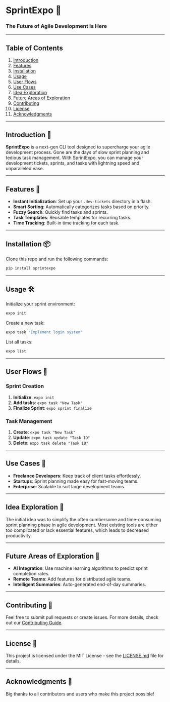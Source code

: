 # SprintExpo 🚀

### The Future of Agile Development Is Here

---

## Table of Contents

1. [Introduction](#introduction)
2. [Features](#features)
3. [Installation](#installation)
4. [Usage](#usage)
5. [User Flows](#user-flows)
6. [Use Cases](#use-cases)
7. [Idea Exploration](#idea-exploration)
8. [Future Areas of Exploration](#future-areas-of-exploration)
9. [Contributing](#contributing)
10. [License](#license)
11. [Acknowledgments](#acknowledgments)

---

## Introduction 🌈

**SprintExpo** is a next-gen CLI tool designed to supercharge your agile development process. Gone are the days of slow sprint planning and tedious task management. With SprintExpo, you can manage your development tickets, sprints, and tasks with lightning speed and unparalleled ease.

---

## Features 🌟

- **Instant Initialization**: Set up your `.dev-tickets` directory in a flash.
- **Smart Sorting**: Automatically categorizes tasks based on priority.
- **Fuzzy Search**: Quickly find tasks and sprints.
- **Task Templates**: Reusable templates for recurring tasks.
- **Time Tracking**: Built-in time tracking for each task.
  
---

## Installation 📦

Clone this repo and run the following commands:

```bash
pip install sprintexpo
```

---

## Usage 🛠

Initialize your sprint environment:

```bash
expo init
```

Create a new task:

```bash
expo task "Implement login system"
```

List all tasks:

```bash
expo list
```

---

## User Flows 🌊

### Sprint Creation

1. **Initialize**: `expo init`
2. **Add tasks**: `expo task "New Task"`
3. **Finalize Sprint**: `expo sprint finalize`

### Task Management

1. **Create**: `expo task "New Task"`
2. **Update**: `expo task update "Task ID"`
3. **Delete**: `expo task delete "Task ID"`

---

## Use Cases 🎯

- **Freelance Developers**: Keep track of client tasks effortlessly.
- **Startups**: Sprint planning made easy for fast-moving teams.
- **Enterprise**: Scalable to suit large development teams.

---

## Idea Exploration 🤔

The initial idea was to simplify the often cumbersome and time-consuming sprint planning phase in agile development. Most existing tools are either too complicated or lack essential features, which leads to decreased productivity.

---

## Future Areas of Exploration 🚀

- **AI Integration**: Use machine learning algorithms to predict sprint completion rates.
- **Remote Teams**: Add features for distributed agile teams.
- **Intelligent Summaries**: Auto-generated end-of-day summaries.

---

## Contributing 🤝

Feel free to submit pull requests or create issues. For more details, check out our [Contributing Guide](CONTRIBUTING.md).

---

## License 📄

This project is licensed under the MIT License - see the [LICENSE.md](LICENSE.md) file for details.

---

## Acknowledgments 👏

Big thanks to all contributors and users who make this project possible!

